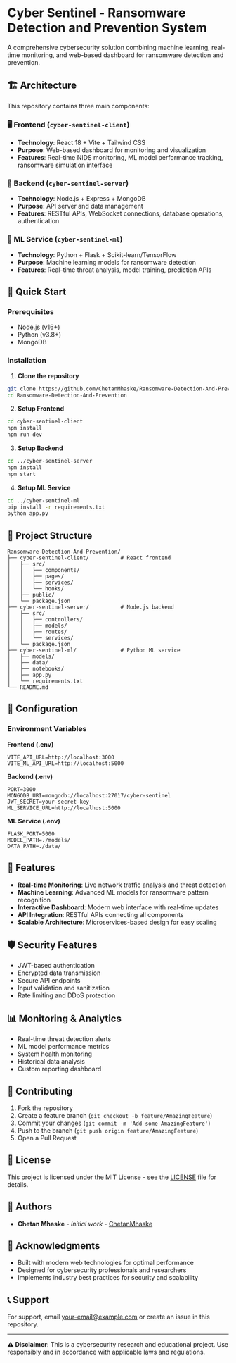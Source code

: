 # Cyber Sentinel - Ransomware Detection and Prevention System

A comprehensive cybersecurity solution combining machine learning, real-time monitoring, and web-based dashboard for ransomware detection and prevention.

## 🏗️ Architecture

This repository contains three main components:

### 🖥️ Frontend (`cyber-sentinel-client`)
- **Technology**: React 18 + Vite + Tailwind CSS
- **Purpose**: Web-based dashboard for monitoring and visualization
- **Features**: Real-time NIDS monitoring, ML model performance tracking, ransomware simulation interface

### 🔧 Backend (`cyber-sentinel-server`) 
- **Technology**: Node.js + Express + MongoDB
- **Purpose**: API server and data management
- **Features**: RESTful APIs, WebSocket connections, database operations, authentication

### 🤖 ML Service (`cyber-sentinel-ml`)
- **Technology**: Python + Flask + Scikit-learn/TensorFlow
- **Purpose**: Machine learning models for ransomware detection
- **Features**: Real-time threat analysis, model training, prediction APIs

## 🚀 Quick Start

### Prerequisites
- Node.js (v16+)
- Python (v3.8+)
- MongoDB

### Installation

1. **Clone the repository**
```bash
git clone https://github.com/ChetanMhaske/Ransomware-Detection-And-Prevention.git
cd Ransomware-Detection-And-Prevention
```

2. **Setup Frontend**
```bash
cd cyber-sentinel-client
npm install
npm run dev
```

3. **Setup Backend**
```bash
cd ../cyber-sentinel-server
npm install
npm start
```

4. **Setup ML Service**
```bash
cd ../cyber-sentinel-ml
pip install -r requirements.txt
python app.py
```

## 📁 Project Structure

```
Ransomware-Detection-And-Prevention/
├── cyber-sentinel-client/          # React frontend
│   ├── src/
│   │   ├── components/
│   │   ├── pages/
│   │   ├── services/
│   │   └── hooks/
│   ├── public/
│   └── package.json
├── cyber-sentinel-server/          # Node.js backend
│   ├── src/
│   │   ├── controllers/
│   │   ├── models/
│   │   ├── routes/
│   │   └── services/
│   └── package.json
├── cyber-sentinel-ml/              # Python ML service
│   ├── models/
│   ├── data/
│   ├── notebooks/
│   ├── app.py
│   └── requirements.txt
└── README.md
```

## 🔧 Configuration

### Environment Variables

**Frontend (.env)**
```
VITE_API_URL=http://localhost:3000
VITE_ML_API_URL=http://localhost:5000
```

**Backend (.env)**
```
PORT=3000
MONGODB_URI=mongodb://localhost:27017/cyber-sentinel
JWT_SECRET=your-secret-key
ML_SERVICE_URL=http://localhost:5000
```

**ML Service (.env)**
```
FLASK_PORT=5000
MODEL_PATH=./models/
DATA_PATH=./data/
```

## 🌟 Features

- **Real-time Monitoring**: Live network traffic analysis and threat detection
- **Machine Learning**: Advanced ML models for ransomware pattern recognition
- **Interactive Dashboard**: Modern web interface with real-time updates
- **API Integration**: RESTful APIs connecting all components
- **Scalable Architecture**: Microservices-based design for easy scaling

## 🛡️ Security Features

- JWT-based authentication
- Encrypted data transmission
- Secure API endpoints
- Input validation and sanitization
- Rate limiting and DDoS protection

## 📊 Monitoring & Analytics

- Real-time threat detection alerts
- ML model performance metrics
- System health monitoring
- Historical data analysis
- Custom reporting dashboard

## 🤝 Contributing

1. Fork the repository
2. Create a feature branch (`git checkout -b feature/AmazingFeature`)
3. Commit your changes (`git commit -m 'Add some AmazingFeature'`)
4. Push to the branch (`git push origin feature/AmazingFeature`)
5. Open a Pull Request

## 📝 License

This project is licensed under the MIT License - see the [LICENSE](LICENSE) file for details.

## 👥 Authors

- **Chetan Mhaske** - *Initial work* - [ChetanMhaske](https://github.com/ChetanMhaske)

## 🙏 Acknowledgments

- Built with modern web technologies for optimal performance
- Designed for cybersecurity professionals and researchers
- Implements industry best practices for security and scalability

## 📞 Support

For support, email your-email@example.com or create an issue in this repository.

---

**⚠️ Disclaimer**: This is a cybersecurity research and educational project. Use responsibly and in accordance with applicable laws and regulations.